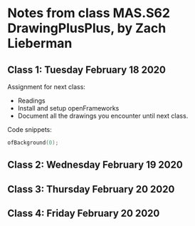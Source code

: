 # Notes from class MAS.S62 DrawingPlusPlus, by Zach Lieberman

## Class 1: Tuesday February 18 2020



Assignment for next class:

* Readings 
* Install and setup openFrameworks
* Document all the drawings you encounter until next class.

Code snippets:

```cpp
ofBackground(0);
```

## Class 2: Wednesday February 19 2020

## Class 3: Thursday February 20 2020

## Class 4: Friday February 20 2020
